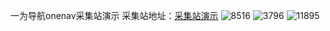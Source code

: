 一为导航onenav采集站演示
采集站地址：[采集站演示](https://demo.onenav.vip/)
![8516](https://github.com/user-attachments/assets/d5c7fb79-84ff-4746-b2e1-e5c788f4c6e0)
![3796](https://github.com/user-attachments/assets/805ba231-8778-46fe-928f-f16486444d1c)
![11895](https://github.com/user-attachments/assets/d210109a-01ba-44e5-9dba-495933bddd5f)
